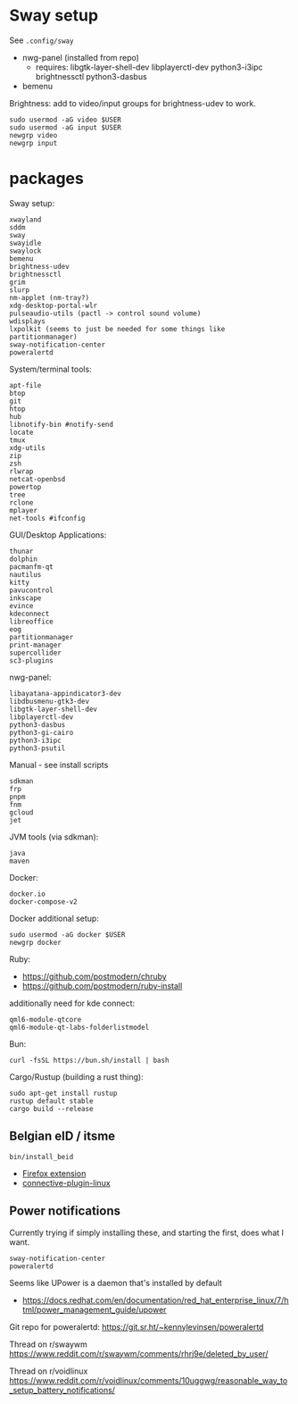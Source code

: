 # Sway setup

See `.config/sway`

- nwg-panel (installed from repo)
  - requires: libgtk-layer-shell-dev libplayerctl-dev python3-i3ipc brightnessctl python3-dasbus
- bemenu

Brightness: add to video/input groups for brightness-udev to work.

```
sudo usermod -aG video $USER
sudo usermod -aG input $USER
newgrp video
newgrp input
```

# packages

Sway setup:

```
xwayland
sddm
sway
swayidle
swaylock
bemenu
brightness-udev
brightnessctl
grim
slurp
nm-applet (nm-tray?)
xdg-desktop-portal-wlr
pulseaudio-utils (pactl -> control sound volume)
wdisplays
lxpolkit (seems to just be needed for some things like partitionmanager)
sway-notification-center
poweralertd
```


System/terminal tools:

```
apt-file
btop
git
htop
hub
libnotify-bin #notify-send
locate
tmux
xdg-utils
zip
zsh
rlwrap
netcat-openbsd
powertop
tree
rclone
mplayer
net-tools #ifconfig
```

GUI/Desktop Applications:

```
thunar
dolphin
pacmanfm-qt
nautilus
kitty
pavucontrol
inkscape
evince
kdeconnect
libreoffice
eog
partitionmanager
print-manager
supercollider
sc3-plugins
```

nwg-panel:

```
libayatana-appindicator3-dev
libdbusmenu-gtk3-dev
libgtk-layer-shell-dev
libplayerctl-dev
python3-dasbus
python3-gi-cairo
python3-i3ipc
python3-psutil
```

Manual - see install scripts

```
sdkman
frp
pnpm
fnm
gcloud
jet
```

JVM tools (via sdkman):

```
java
maven
```

Docker:

```
docker.io
docker-compose-v2
```

Docker additional setup:

```
sudo usermod -aG docker $USER
newgrp docker
```

Ruby:

- https://github.com/postmodern/chruby
- https://github.com/postmodern/ruby-install


additionally need for kde connect:

```
qml6-module-qtcore
qml6-module-qt-labs-folderlistmodel
```

Bun:

```
curl -fsSL https://bun.sh/install | bash
```

Cargo/Rustup (building a rust thing):

```
sudo apt-get install rustup
rustup default stable
cargo build --release
```

## Belgian eID / itsme

```
bin/install_beid
```

- [Firefox extension](https://addons.mozilla.org/en-US/firefox/addon/belgium-eid/)
- [connective-plugin-linux](https://github.com/roelderickx/connective-plugin-linux)

## Power notifications

Currently trying if simply installing these, and starting the first, does what I
want.

```
sway-notification-center
poweralertd
```

Seems like UPower is a daemon that's installed by default
- https://docs.redhat.com/en/documentation/red_hat_enterprise_linux/7/html/power_management_guide/upower

Git repo for poweralertd: https://git.sr.ht/~kennylevinsen/poweralertd

Thread on r/swaywm https://www.reddit.com/r/swaywm/comments/rhrj9e/deleted_by_user/

Thread on r/voidlinux https://www.reddit.com/r/voidlinux/comments/10uggwg/reasonable_way_to_setup_battery_notifications/

